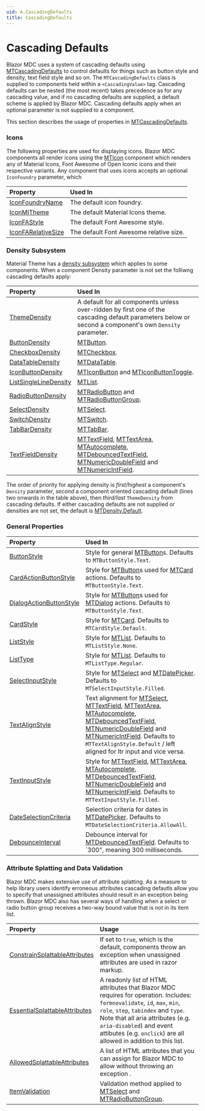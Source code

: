 ```yaml
---
uid: A.CascadingDefaults
title: CascadingDefaults
---
```

# Cascading Defaults

Blazor MDC uses a system of cascading defaults using [MTCascadingDefaults](xref:U.MTCascadingDefaults) to control defaults for things such as button style and density, text field
style and so on. The `MTCascadingDefaults` class is supplied to components held within a `<CascadingValue>` tag. Cascading defaults can be nested (the most recent)
takes precedence as for any cascading value, and if no cascading defaults are supplied, a default scheme is applied by Blazor MDC. Cascading defaults apply when
an optional parameter is not supplied to a component.

This section describes the usage of properties in [MTCascadingDefaults](xref:U.MTCascadingDefaults).

### Icons

The following properties are used for displaying icons. Blazor MDC components all render icons using the [MTIcon](xref:C.MTIcon) component which renders any of Material Icons, Font
Awesome of Open Iconic icons and their respective variants. Any component that uses icons accepts an optional `IconFoundry` parameter, which 

| Property | Used In |
| :------- | :------ |
| [IconFoundryName](xref:BlazorMdc.MTCascadingDefaults.IconFoundryName) | The default icon foundry. |
| [IconMITheme](xref:BlazorMdc.MTCascadingDefaults.IconMITheme) | The default Material Icons theme. |
| [IconFAStyle](xref:BlazorMdc.MTCascadingDefaults.IconFAStyle) | The default Font Awesome style. |
| [IconFARelativeSize](xref:BlazorMdc.MTCascadingDefaults.IconFARelativeSize) | The default Font Awesome relative size. |

### Density Subsystem

Material Theme has a [density subsystem](xref:A.Density) which applies to some components. When a component Density parameter is not set the folliwng cascading defaults apply:

| Property | Used In |
| :------- | :------ |
| [ThemeDensity](xref:BlazorMdc.MTCascadingDefaults.ThemeDensity) | A default for all components unless over-ridden by first one of the cascading default parameters below or second a component's own `Density` parameter. |
| [ButtonDensity](xref:BlazorMdc.MTCascadingDefaults.ButtonDensity) | [MTButton](xref:C.MTButton). |
| [CheckboxDensity](xref:BlazorMdc.MTCascadingDefaults.CheckboxDensity) | [MTCheckbox](xref:C.MTCheckbox). |
| [DataTableDensity](xref:BlazorMdc.MTCascadingDefaults.DataTableDensity) | [MTDataTable](xref:C.MTDataTable). |
| [IconButtonDensity](xref:BlazorMdc.MTCascadingDefaults.IconButtonDensity) | [MTIconButton](xref:C.MTIconButton) and [MTIconButtonToggle](xref:C.MTIconButtonToggle). |
| [ListSingleLineDensity](xref:BlazorMdc.MTCascadingDefaults.ListSingleLineDensity) | [MTList](xref:C.MTList). |
| [RadioButtonDensity](xref:BlazorMdc.MTCascadingDefaults.RadioButtonDensity) | [MTRadioButton](xref:C.MTRadioButton) and [MTRadioButtonGroup](xref:C.MTRadioButtonGroup). |
| [SelectDensity](xref:BlazorMdc.MTCascadingDefaults.SelectDensity) | [MTSelect](xref:C.MTSelect). |
| [SwitchDensity](xref:BlazorMdc.MTCascadingDefaults.SwitchDensity) | [MTSwitch](xref:C.MTSwitch). |
| [TabBarDensity](xref:BlazorMdc.MTCascadingDefaults.TabBarDensity) | [MTTabBar](xref:C.MTTabBar). |
| [TextFieldDensity](xref:BlazorMdc.MTCascadingDefaults.TextFieldDensity) | [MTTextField](xref:C.MTTextField), [MTTextArea](xref:C.MTTextArea), [MTAutocomplete](xref:C.MTAutocomplete), [MTDebouncedTextField](xref:C.MTDebouncedTextField), [MTNumericDoubleField](xref:C.MTNumericDoubleField) and [MTNumericIntField](xref:C.MTNumericIntField). |

The order of priority for applying density is *first/highest* a component's `Density` parameter, *second* a component oriented cascading default (lines two onwards in the table above), 
then *third/last* `ThemeDensity` from cascading defaults. If either cascading defaults are not supplied or densities are not set, the default is [MTDensity.Default](xref:BlazorMdc.MTDensity.Default).

### General Properties

| Property | Used In |
| :------- | :------ |
| [ButtonStyle](xref:BlazorMdc.MTCascadingDefaults.ButtonStyle) | Style for general [MTButton](xref:C.MTButton)s. Defaults to `MTButtonStyle.Text`. |
| [CardActionButtonStyle](xref:BlazorMdc.MTCascadingDefaults.CardActionButtonStyle) | Style for [MTButton](xref:C.MTButton)s used for [MTCard](xref:C.MTCard) actions. Defaults to `MTButtonStyle.Text`. |
| [DialogActionButtonStyle](xref:BlazorMdc.MTCascadingDefaults.DialogActionButtonStyle) | Style for [MTButton](xref:C.MTButton)s used for [MTDialog](xref:C.MTDialog) actions. Defaults to `MTButtonStyle.Text`. |
| [CardStyle](xref:BlazorMdc.MTCascadingDefaults.CardStyle) | Style for [MTCard](xref:C.MTCard). Defaults to `MTCardStyle.Default`. |
| [ListStyle](xref:BlazorMdc.MTCascadingDefaults.ListStyle) | Style for [MTList](xref:C.MTList). Defaults to `MTListStyle.None`. |
| [ListType](xref:BlazorMdc.MTCascadingDefaults.ListType) | Style for [MTList](xref:C.MTList). Defaults to `MTListType.Regular`. |
| [SelectInputStyle](xref:BlazorMdc.MTCascadingDefaults.SelectInputStyle) | Style for [MTSelect](xref:C.MTSelect) and [MTDatePicker](xref:C.MTDatePicker). Defaults to `MTSelectInputStyle.Filled`. |
| [TextAlignStyle](xref:BlazorMdc.MTCascadingDefaults.TextAlignStyle) | Text alignment for [MTSelect](xref:C.MTSelect), [MTTextField](xref:C.MTTextField), [MTTextArea](xref:C.MTTextArea), [MTAutocomplete](xref:C.MTAutocomplete), [MTDebouncedTextField](xref:C.MTDebouncedTextField), [MTNumericDoubleField](xref:C.MTNumericDoubleField) and [MTNumericIntField](xref:C.MTNumericIntField). Defaults to `MTTextAlignStyle.Default` / left aligned for ltr input and vice versa. |
| [TextInputStyle](xref:BlazorMdc.MTCascadingDefaults.TextInputStyle) | Style for [MTTextField](xref:C.MTTextField), [MTTextArea](xref:C.MTTextArea), [MTAutocomplete](xref:C.MTAutocomplete), [MTDebouncedTextField](xref:C.MTDebouncedTextField), [MTNumericDoubleField](xref:C.MTNumericDoubleField) and [MTNumericIntField](xref:C.MTNumericIntField). Defaults to `MTTextInputStyle.Filled`. |
| [DateSelectionCriteria](xref:BlazorMdc.MTCascadingDefaults.DateSelectionCriteria) | Selection criteria for dates in [MTDatePicker](xref:C.MTDatePicker). Defaults to `MTDateSelectionCriteria.AllowAll`. |
| [DebounceInterval](xref:BlazorMdc.MTCascadingDefaults.DebounceInterval) | Debounce interval for [MTDebouncedTextField](xref:C.MTDebouncedTextField). Defaults to `300", meaning 300 milliseconds. |

### Attribute Splatting and Data Validation

Blazor MDC makes extensive use of attribute splatting. As a measure to help library users identify erroneous attributes cascading defautls allow you to specify that unassigned attributes should result
in an exception being thrown. Blazor MDC also has several ways of handling when a select or radio button group receives a two-way bound value that is not in its item list.

| Property | Usage |
| :------- | :---- |
| [ConstrainSplattableAttributes](xref:BlazorMdc.MTCascadingDefaults.ConstrainSplattableAttributes) | If set to `true`, which is the default, components throw an exception when unassigned attributes are used in razor markup. |
| [EssentialSplattableAttributes](xref:BlazorMdc.MTCascadingDefaults.EssentialSplattableAttributes) | A readonly list of HTML attributes that Blazor MDC requires for operation. Includes: `formnovalidate`, `id`, `max`, `min`, `role`, `step`, `tabindex` and `type`. Note that all aria attributes (e.g. `aria-disabled`) and event attibutes (e.g. `onclick`) are all allowed in addition to this list. |
| [AllowedSplattableAttributes](xref:BlazorMdc.MTCascadingDefaults.AllowedSplattableAttributes) | A list of HTML attributes that you can assign for Blazor MDC to allow without throwing an exception . |
| [ItemValidation](xref:BlazorMdc.MTCascadingDefaults.ItemValidation) | Validation method applied to [MTSelect](xref:C.MTSelect) and [MTRadioButtonGroup](xref:C.MTRadioButtonGroup). |